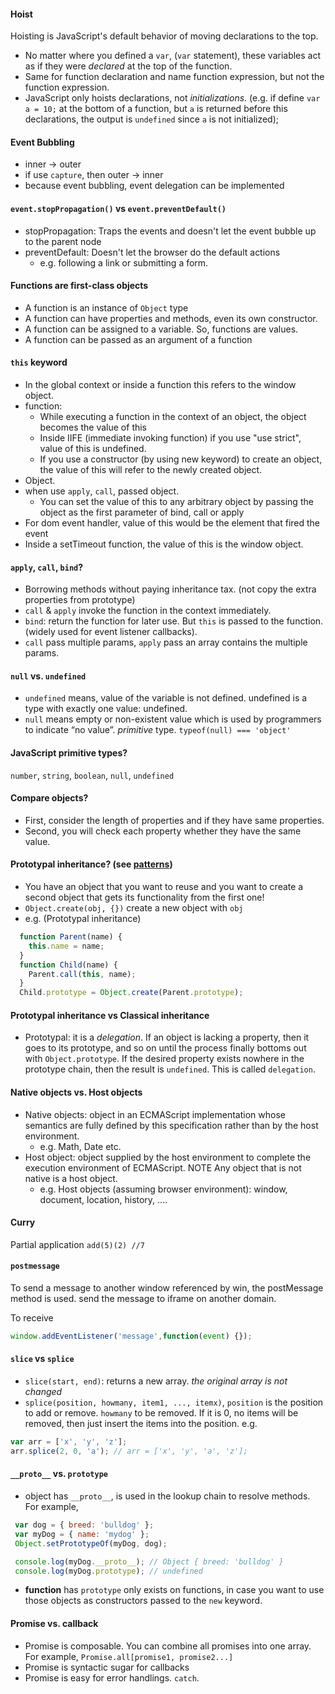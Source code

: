 #### Hoist
Hoisting is JavaScript's default behavior of moving declarations to the top.
* No matter where you defined a `var`, (`var` statement), these variables act as if they were *declared* at the top of the function.
* Same for function declaration and name function expression, but not the function expression.
* JavaScript only hoists declarations, not *initializations*. (e.g. if define `var a = 10;` at the bottom of a function, but `a` is returned before this declarations, the output is `undefined` since `a` is not initialized);

#### Event Bubbling
* inner -> outer
* if use `capture`, then outer -> inner
* because event bubbling, event delegation can be implemented

#### `event.stopPropagation()` vs `event.preventDefault()`
* stopPropagation: Traps the events and doesn't let the event bubble up to the parent node
* preventDefault: Doesn't let the browser do the default actions
  * e.g. following a link or submitting a form.

#### Functions are first-class objects
* A function is an instance of `Object` type
* A function can have properties and methods, even its own constructor.
* A function can be assigned to a variable. So, functions are values.
* A function can be passed as an argument of a function

#### `this` keyword
* In the global context or inside a function this refers to the window object.
* function:
  * While executing a function in the context of an object, the object becomes the value of this
  * Inside IIFE (immediate invoking function) if you use "use strict", value of this is undefined.
  * If you use a constructor (by using new keyword) to create an object, the value of this will refer to the newly created object.
* Object.
* when use `apply`, `call`, passed object.
  * You can set the value of this to any arbitrary object by passing the object as the first parameter of bind, call or apply
* For dom event handler, value of this would be the element that fired the event
* Inside a setTimeout function, the value of this is the window object.

#### `apply`, `call`, `bind`?
* Borrowing methods without paying inheritance tax. (not copy the extra properties from prototype)
* `call` & `apply` invoke the function in the context immediately.
* `bind`: return the function for later use.
But `this` is passed to the function. (widely used for event listener callbacks).
* `call` pass multiple params, `apply` pass an array contains the multiple params.

#### `null` vs. `undefined`
* `undefined` means, value of the variable is not defined. undefined is a type with exactly one value: undefined.
* `null` means empty or non-existent value which is used by programmers to indicate “no value”. *primitive* type. `typeof(null) === 'object'`

#### JavaScript primitive types?
`number`, `string`, `boolean`, `null`, `undefined`

#### Compare objects?
* First, consider the length of properties and if they have same properties.
* Second, you will check each property whether they have the same value.

#### Prototypal inheritance? (see [patterns](./patterns))
* You have an object that you want to reuse and you want to create a second object that gets its functionality from the first one!
* `Object.create(obj, {})` create a new object with `obj`
* e.g. (Prototypal inheritance)
```javascript
  function Parent(name) {
    this.name = name;
  }
  function Child(name) {
    Parent.call(this, name);
  }
  Child.prototype = Object.create(Parent.prototype);
```

#### Prototypal inheritance vs Classical inheritance
* Prototypal: it is a *delegation*. If an object is lacking a property, then it goes to its prototype, and so on until the process finally bottoms out with `Object.prototype`. If the desired property exists nowhere in the prototype chain, then the result is `undefined`. This is called `delegation`.

#### Native objects vs. Host objects
* Native objects: object in an ECMAScript implementation whose semantics are fully defined by this specification rather than by the host environment.
  * e.g. Math, Date etc.
* Host object: object supplied by the host environment to complete the execution environment of ECMAScript.
NOTE Any object that is not native is a host object.
  * e.g. Host objects (assuming browser environment): window, document, location, history, ....

#### Curry
Partial application
`add(5)(2) //7`

#### `postmessage`
To send a message to another window referenced by win, the postMessage method is used.
send the message to iframe on another domain.

To receive
```javascript
window.addEventListener('message',function(event) {});
```

#### `slice` vs `splice`
* `slice(start, end)`: returns a new array. *the original array is not changed*
* `splice(position, howmany, item1, ..., itemx)`, `position` is the position to add or remove. `howmany` to be removed. If it is 0, no items will be removed, then just insert the items into the position.
e.g.
``` javascript
var arr = ['x', 'y', 'z'];
arr.splice(2, 0, 'a'); // arr = ['x', 'y', 'a', 'z'];
```
#### `__proto__` vs. `prototype`
* object has `__proto__`, is used in the lookup chain to resolve methods. For example,
```javascript
 var dog = { breed: 'bulldog' };
 var myDog = { name: 'mydog' };
 Object.setPrototypeOf(myDog, dog);

 console.log(myDog.__proto__); // Object { breed: 'bulldog' }
 console.log(myDog.prototype); // undefined
```

* **function** has `prototype` only exists on functions, in case you want to use those objects as constructors passed to the `new` keyword.


#### Promise vs. callback
* Promise is composable. You can combine all promises into one array. For example, `Promise.all[promise1, promise2...]`
* Promise is syntactic sugar for callbacks
* Promise is easy for error handlings. `catch`.
